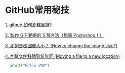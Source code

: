 # GitHub常用秘技


[1. github 如何創建目錄?](https://github.com/Grace-TA/ES-Fall2021/blob/main/Know-How/TableContents.md)

[2. 製作 GIF 動畫的 5 種方法（無需 Photoshop！）](https://github.com/Grace-TA/ES-Fall2021/blob/main/Know-How/gif-animation.md)

[3. 如何更改圖像大小？ (How to change the image size?)](https://github.com/Grace-TA/ES-Fall2021/blob/main/Know-How/image-resize.md)

[4. # 將文件移動到新位置 (Moving a file to a new location)](https://github.com/Grace-TA/ES-Fall2021/blob/main/Know-How/HowToMove_gif.md)

````python
  print("Hello VNU")
````  
